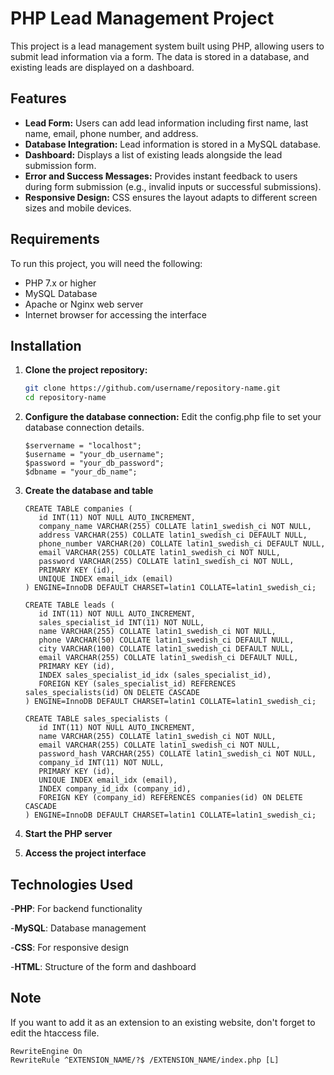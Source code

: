 # PHP Lead Management Project

This project is a lead management system built using PHP, allowing users to submit lead information via a form. The data is stored in a database, and existing leads are displayed on a dashboard.

## Features

- **Lead Form:** Users can add lead information including first name, last name, email, phone number, and address.
- **Database Integration:** Lead information is stored in a MySQL database.
- **Dashboard:** Displays a list of existing leads alongside the lead submission form.
- **Error and Success Messages:** Provides instant feedback to users during form submission (e.g., invalid inputs or successful submissions).
- **Responsive Design:** CSS ensures the layout adapts to different screen sizes and mobile devices.

## Requirements

To run this project, you will need the following:

- PHP 7.x or higher
- MySQL Database
- Apache or Nginx web server
- Internet browser for accessing the interface

## Installation

1. **Clone the project repository:**

   ```bash
   git clone https://github.com/username/repository-name.git
   cd repository-name

2. **Configure the database connection:**
   Edit the config.php file to set your database connection details.
    ````
    $servername = "localhost";
    $username = "your_db_username";
    $password = "your_db_password";
    $dbname = "your_db_name";
  3. **Create the database and table**
     ````
     CREATE TABLE companies (
        id INT(11) NOT NULL AUTO_INCREMENT,
        company_name VARCHAR(255) COLLATE latin1_swedish_ci NOT NULL,
        address VARCHAR(255) COLLATE latin1_swedish_ci DEFAULT NULL,
        phone_number VARCHAR(20) COLLATE latin1_swedish_ci DEFAULT NULL,
        email VARCHAR(255) COLLATE latin1_swedish_ci NOT NULL,
        password VARCHAR(255) COLLATE latin1_swedish_ci NOT NULL,
        PRIMARY KEY (id),
        UNIQUE INDEX email_idx (email)
     ) ENGINE=InnoDB DEFAULT CHARSET=latin1 COLLATE=latin1_swedish_ci;
     ````
     ````
     CREATE TABLE leads (
        id INT(11) NOT NULL AUTO_INCREMENT,
        sales_specialist_id INT(11) NOT NULL,
        name VARCHAR(255) COLLATE latin1_swedish_ci NOT NULL,
        phone VARCHAR(50) COLLATE latin1_swedish_ci DEFAULT NULL,
        city VARCHAR(100) COLLATE latin1_swedish_ci DEFAULT NULL,
        email VARCHAR(255) COLLATE latin1_swedish_ci DEFAULT NULL,
        PRIMARY KEY (id),
        INDEX sales_specialist_id_idx (sales_specialist_id),
        FOREIGN KEY (sales_specialist_id) REFERENCES sales_specialists(id) ON DELETE CASCADE
     ) ENGINE=InnoDB DEFAULT CHARSET=latin1 COLLATE=latin1_swedish_ci;
     ````
     ````
     CREATE TABLE sales_specialists (
        id INT(11) NOT NULL AUTO_INCREMENT,
        name VARCHAR(255) COLLATE latin1_swedish_ci NOT NULL,
        email VARCHAR(255) COLLATE latin1_swedish_ci NOT NULL,
        password_hash VARCHAR(255) COLLATE latin1_swedish_ci NOT NULL,
        company_id INT(11) NOT NULL,
        PRIMARY KEY (id),
        UNIQUE INDEX email_idx (email),
        INDEX company_id_idx (company_id),
        FOREIGN KEY (company_id) REFERENCES companies(id) ON DELETE CASCADE
     ) ENGINE=InnoDB DEFAULT CHARSET=latin1 COLLATE=latin1_swedish_ci;
     ````

  5. **Start the PHP server**
  6. **Access the project interface**

 ## Technologies Used
  -**PHP**: For backend functionality 
  
  -**MySQL**: Database management
  
  -**CSS**: For responsive design
  
  -**HTML**: Structure of the form and dashboard

  ## Note
  If you want to add it as an extension to an existing website, don't forget to edit the htaccess file.
  ````
  RewriteEngine On
  RewriteRule ^EXTENSION_NAME/?$ /EXTENSION_NAME/index.php [L]
